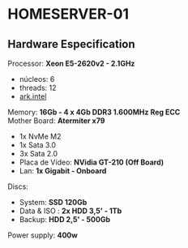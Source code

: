 # HOMESERVER-01 #
## Hardware Especification ##

Processor: **Xeon E5-2620v2 - 2.1GHz**  
* núcleos: 6  
* threads: 12  
* [ark.intel](https://ark.intel.com/content/www/br/pt/ark/products/75789/intel-xeon-processor-e5-2620-v2-15m-cache-2-10-ghz.html ) 

Memory: **16Gb - 4 x 4Gb DDR3 1.600MHz Reg ECC**  
Mother Board: **Atermiter x79**  
* 1x NvMe M2
* 1x Sata 3.0
* 3x Sata 2.0
* Placa de Vídeo: **NVidia GT-210 (Off Board)**   
* Lan: **1x Gigabit - Onboard**   

Discs:  
* System: **SSD 120Gb**  
* Data & ISO : **2x HDD 3,5' - 1Tb**  
* Backup:  **HDD 2,5' - 500Gb**  

Power supply: **400w**  
